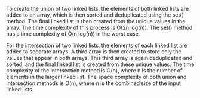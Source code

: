 To create the union of two linked lists, the elements of both linked lists are added to an array, which is then sorted and deduplicated using the set() method. The final linked list is then created from the unique values in the array. The time complexity of this process is O(2n log(n)). The set() method has a time complexity of O(n log(n)) in the worst case.

For the intersection of two linked lists, the elements of each linked list are added to separate arrays. A third array is then created to store only the values that appear in both arrays. This third array is again deduplicated and sorted, and the final linked list is created from these unique values. The time complexity of the intersection method is O(n), where n is the number of elements in the larger linked list. The space complexity of both union and intersection methods is O(n), where n is the combined size of the input linked lists.